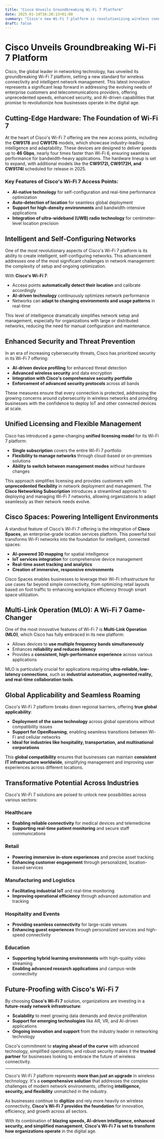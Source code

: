 ```yaml
---
title: "Cisco Unveils Groundbreaking Wi-Fi 7 Platform"
date: 2025-01-14T16:28:13+01:00
summary: "Cisco's new Wi-Fi 7 platform is revolutionizing wireless connectivity with AI-driven intelligence, enhanced security, and ultra-fast speeds."
draft: false
---
```


# Cisco Unveils Groundbreaking Wi-Fi 7 Platform

Cisco, the global leader in networking technology, has unveiled its groundbreaking Wi-Fi 7 platform, setting a new standard for wireless connectivity and intelligent network management. This latest innovation represents a significant leap forward in addressing the evolving needs of enterprise customers and telecommunications providers, offering unprecedented speeds, enhanced security, and AI-driven capabilities that promise to revolutionize how businesses operate in the digital age.

## Cutting-Edge Hardware: The Foundation of Wi-Fi 7

At the heart of Cisco's Wi-Fi 7 offering are the new access points, including the **CW9178** and **CW9176** models, which showcase industry-leading intelligence and adaptability. These devices are designed to deliver speeds up to **46 Gbps**, nearly four times faster than Wi-Fi 6, ensuring seamless performance for bandwidth-heavy applications. The hardware lineup is set to expand, with additional models like the **CW9172I, CW9172H, and CW9174I** scheduled for release in 2025.

### Key Features of Cisco's Wi-Fi 7 Access Points:
- **AI-native technology** for self-configuration and real-time performance optimization
- **Auto-detection of location** for seamless global deployment
- **Support for high-density environments** and bandwidth-intensive applications
- **Integration of ultra-wideband (UWB) radio technology** for centimeter-level location precision

## Intelligent and Self-Configuring Networks

One of the most revolutionary aspects of Cisco's Wi-Fi 7 platform is its ability to create intelligent, self-configuring networks. This advancement addresses one of the most significant challenges in network management: the complexity of setup and ongoing optimization.

With **Cisco's Wi-Fi 7**:
- Access points **automatically detect their location** and calibrate accordingly
- **AI-driven technology** continuously optimizes network performance
- Networks can **adapt to changing environments and usage patterns** in real-time

This level of intelligence dramatically simplifies network setup and management, especially for organizations with large or distributed networks, reducing the need for manual configuration and maintenance.

## Enhanced Security and Threat Prevention

In an era of increasing cybersecurity threats, Cisco has prioritized security in its Wi-Fi 7 offering:
- **AI-driven device profiling** for enhanced threat detection
- **Advanced wireless security** and data encryption
- **Integration with Cisco's comprehensive security portfolio**
- **Enforcement of advanced security protocols** across all bands

These measures ensure that every connection is protected, addressing the growing concerns around cybersecurity in wireless networks and providing businesses with the confidence to deploy IoT and other connected devices at scale.

## Unified Licensing and Flexible Management

Cisco has introduced a game-changing **unified licensing model** for its Wi-Fi 7 platform:
- **Single subscription** covers the entire Wi-Fi 7 portfolio
- **Flexibility to manage networks** through cloud-based or on-premises solutions
- **Ability to switch between management modes** without hardware changes

This approach simplifies licensing and provides customers with **unprecedented flexibility** in network deployment and management. The **Cisco Networking Subscription** introduces a streamlined approach to deploying and managing Wi-Fi 7 networks, allowing organizations to adapt seamlessly as their network needs evolve.

## Cisco Spaces: Powering Intelligent Environments

A standout feature of Cisco's Wi-Fi 7 offering is the integration of **Cisco Spaces**, an enterprise-grade location services platform. This powerful tool transforms Wi-Fi networks into the foundation for intelligent, connected spaces:

- **AI-powered 3D mapping** for spatial intelligence
- **IoT services integration** for comprehensive device management
- **Real-time asset tracking and analytics**
- **Creation of immersive, responsive environments**

Cisco Spaces enables businesses to leverage their Wi-Fi infrastructure for use cases far beyond simple connectivity, from optimizing retail layouts based on foot traffic to enhancing workplace efficiency through smart space utilization.

## Multi-Link Operation (MLO): A Wi-Fi 7 Game-Changer

One of the most innovative features of Wi-Fi 7 is **Multi-Link Operation (MLO)**, which Cisco has fully embraced in its new platform:
- Allows devices to **use multiple frequency bands simultaneously**
- Enhances **reliability and reduces latency**
- Provides a **consistent, high-performance experience** across various applications

MLO is particularly crucial for applications requiring **ultra-reliable, low-latency connections**, such as **industrial automation, augmented reality, and real-time collaboration tools**.

## Global Applicability and Seamless Roaming

Cisco's Wi-Fi 7 platform breaks down regional barriers, offering **true global applicability**:
- **Deployment of the same technology** across global operations without compatibility issues
- **Support for OpenRoaming**, enabling seamless transitions between Wi-Fi and cellular networks
- **Ideal for industries like hospitality, transportation, and multinational corporations**

This **global compatibility** ensures that businesses can maintain **consistent IT infrastructure worldwide**, simplifying management and improving user experiences across different locations.

## Transformative Potential Across Industries

Cisco's Wi-Fi 7 solutions are poised to unlock new possibilities across various sectors:

### Healthcare
- **Enabling reliable connectivity** for medical devices and telemedicine
- **Supporting real-time patient monitoring** and secure staff communications

### Retail
- **Powering immersive in-store experiences** and precise asset tracking
- **Enhancing customer engagement** through personalized, location-based services

### Manufacturing and Logistics
- **Facilitating industrial IoT** and real-time monitoring
- **Improving operational efficiency** through advanced automation and tracking

### Hospitality and Events
- **Providing seamless connectivity** for large-scale venues
- **Enhancing guest experiences** through personalized services and high-speed connectivity

### Education
- **Supporting hybrid learning environments** with high-quality video streaming
- **Enabling advanced research applications** and campus-wide connectivity

## Future-Proofing with Cisco's Wi-Fi 7

By choosing **Cisco's Wi-Fi 7** solution, organizations are investing in a **future-ready network infrastructure**:
- **Scalability** to meet growing data demands and device proliferation
- **Support for emerging technologies** like AR, VR, and AI-driven applications
- **Ongoing innovation and support** from the industry leader in networking technology

Cisco's commitment to **staying ahead of the curve** with advanced technology, simplified operations, and robust security makes it the **trusted partner** for businesses looking to embrace the future of wireless connectivity.

---



Cisco's Wi-Fi 7 platform represents **more than just an upgrade** in wireless technology. It's a **comprehensive solution** that addresses the complex challenges of modern network environments, offering **intelligence, security, and flexibility** unmatched in the industry.

As businesses continue to **digitize** and rely more heavily on wireless connectivity, **Cisco's Wi-Fi 7 provides the foundation** for innovation, efficiency, and growth across all sectors.

With its combination of **blazing speeds, AI-driven intelligence, enhanced security, and simplified management**, **Cisco's Wi-Fi 7 is set to transform how organizations operate** in the digital age.



